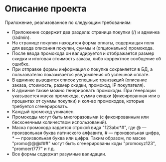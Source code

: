 # Описание проекта

Приложение, реализованное по следующим требованиям:
* Приложение содержит два раздела: страница покупки (/) и админка (/admin).
* На странице покупки находится форма оплаты, содержащая поля для ввода описания покупки, суммы и (опционально) промокода.
* После ввода промокода он валидируется и отображается размер скидки и итоговая стоимость заказа, либо корректное сообщение об ошибке.
* При отправке формы информация о покупке сохраняется в БД, а пользователю показывается уведомления об успешной оплате.
* В админке выводится список успешных транзакций (описание заказа, стоимость, размер скидки, промокод, IP покупателя).
* В админке также можно генерировать промокоды. При генерации указывается маска промокода, сумма скидки (фиксированная или в процентах от суммы покупки) и кол-во промокодов, которые требуется сгенерировать.
* Каждый промокод уникален.
* Промокоды могут быть многоразовыми (с фиксированным или бесконечным количеством использований).
* Маска промокода задается строкой вида "123abc*#", где @ — произвольная буква латинского алфавита, # — произвольная цифра, * — произвольная буква или цифра. Таким образом, по маске "promo@@@###" могут быть сгенерированы коды "promoxyz123", "promoert777" и т.д.
* Все формы содержат разумные валидации.
